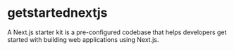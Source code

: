 # getstartednextjs
A Next.js starter kit is a pre-configured codebase that helps developers get started with building web applications using Next.js.

